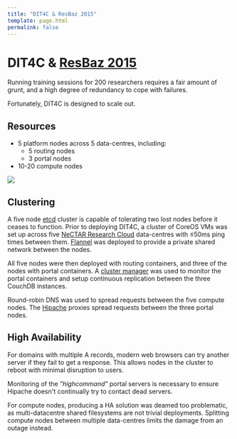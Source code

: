 ```yaml
---
title: "DIT4C & ResBaz 2015"
template: page.html
permalink: false
---
```


# DIT4C & [ResBaz 2015][resbaz]

Running training sessions for 200 researchers requires a fair amount of grunt, and a high degree of redundancy to cope with failures.

Fortunately, DIT4C is designed to scale out.

## Resources

 * 5 platform nodes across 5 data-centres, including:
   * 5 routing nodes
   * 3 portal nodes
 * 10-20 compute nodes

<img src="https://maps.googleapis.com/maps/api/staticmap?size=400x350&format=png32&zoom=5&center=-37.814107,144.96327999999994&markers=-37.814107,144.96327999999994&markers=-34.92862119999999,138.5999594&markers=-35.2819998,149.12868430000003&markers=-42.8819032,147.32381480000004&markers=-33.8674869,151.20699020000006" class="img-rounded"/>

## Clustering

A five node [etcd][etcd] cluster is capable of tolerating two lost nodes before it ceases to function. Prior to deploying DIT4C, a cluster of CoreOS VMs was set up across five [NeCTAR Research Cloud][nectar-rc] data-centres with &le;50ms ping times between them. [Flannel][flannel] was deployed to provide a private shared network between the nodes.

All five nodes were then deployed with routing containers, and three of the nodes with portal containers. A [cluster manager][cm] was used to monitor the portal containers and setup continuous replication between the three CouchDB instances.

Round-robin DNS was used to spread requests between the five compute nodes. The [Hipache][hipache] proxies spread requests between the three portal nodes.

## High Availability

For domains with multiple A records, modern web browsers can try another server if they fail to get a response. This allows nodes in the cluster to reboot with minimal disruption to users.

Monitoring of the _"highcommand"_ portal servers is necessary to ensure Hipache doesn't continually try to contact dead servers.

For compute nodes, producing a HA solution was deamed too problematic, as multi-datacentre shared filesystems are not trivial deployments. Splitting compute nodes between multiple data-centres limits the damage from an outage instead.


[cm]: https://github.com/dit4c/dit4c-cluster-manager
[coreos]: https://coreos.com/
[etcd]: https://github.com/coreos/etcd
[flannel]: https://github.com/coreos/flannel
[hipache]: https://github.com/hipache/hipache
[nectar-rc]: https://nectar.org.au/
[resbaz]: http://resbaz.tumblr.com/conference
